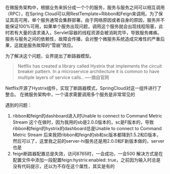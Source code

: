 在微服务架构中，根据业务来拆分成一个个的服务，服务与服务之间可以相互调用（RPC），在Spring Cloud可以用RestTemplate+Ribbon和Feign来调用。为了保证其高可用，单个服务通常会集群部署。由于网络原因或者自身的原因，服务并不能保证100%可用，如果单个服务出现问题，调用这个服务就会出现线程阻塞，此时若有大量的请求涌入，Servlet容器的线程资源会被消耗完毕，导致服务瘫痪。服务与服务之间的依赖性，故障会传播，会对整个微服务系统造成灾难性的严重后果，这就是服务故障的“雪崩”效应。

为了解决这个问题，业界提出了断路器模型。

>Netflix has created a library called Hystrix that implements the circuit breaker pattern. In a microservice architecture it is common to have multiple layers of service calls.. —-摘自官网

Netflix开源了Hystrix组件，实现了断路器模式，SpringCloud对这一组件进行了整合。 在微服务架构中，一个请求需要调用多个服务是非常常见的

遇到的问题：
1. ribbon和feign的dashboard进入时Unable to connect to Command Metric Stream
这个在做时，因为我用的sb是2.0.0版本的，sc是F版本的，导致ribbon和feign的hystrix的dashboard总是Unable to connect to Command Metric Stream
后来我把ribbon和feign的sb和sc版本都降到1.5.2和D版本，然后可以了，这里我之前的server-hi服务还是用2.0.0和F新版本做的，server也是
2. feign断路器配置总是失效，访问8765时，一会成功，一会500
解决方式是在配置文件中添加一段配置feign:hystrix:enabled: true，之前因为输入时总是没有代码提示，还以为不存在这个属性，其实是有的


